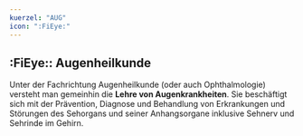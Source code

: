 ```yaml
---
kuerzel: "AUG"
icon: ":FiEye:"
---
```


## :FiEye:: Augenheilkunde
Unter der Fachrichtung Augenheilkunde (oder auch Ophthalmologie) versteht man gemeinhin die **Lehre von Augenkrankheiten**. Sie beschäftigt sich mit der Prävention, Diagnose und Behandlung von Erkrankungen und Störungen des Sehorgans und seiner Anhangsorgane inklusive Sehnerv und Sehrinde im Gehirn.